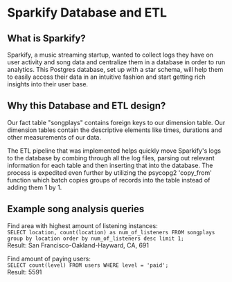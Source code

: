 # Sparkify Database and ETL

## What is Sparkify?

Sparkify, a music streaming startup, wanted to collect logs they have on user activity and song data and centralize them in a database in order to run analytics. This Postgres database, set up with a star schema, will help them to easily access their data in an intuitive fashion and start getting rich insights into their user base.

## Why this Database and ETL design?

Our fact table "songplays" contains foreign keys to our dimension table. Our dimension tables contain the descriptive elements like times, durations and other measurements of our data.

The ETL pipeline that was implemented helps quickly move Sparkify's logs to the database by combing through all the log files, parsing out relevant information for each table and then inserting that into the database. The process is expedited even further by utilizing the psycopg2 'copy_from' function which batch copies groups of records into the table instead of adding them 1 by 1. 

## Example song analysis queries

Find area with highest amount of listening instances:  
`SELECT location, count(location) as num_of_listeners FROM songplays group by location order by num_of_listeners desc limit 1;`  
Result: San Francisco-Oakland-Hayward, CA, 691

Find amount of paying users:  
`SELECT count(level) FROM users WHERE level = 'paid';`  
Result: 5591
